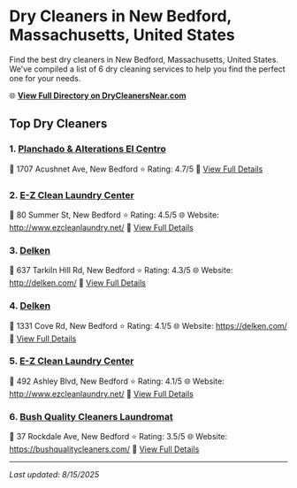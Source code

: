 # Dry Cleaners in New Bedford, Massachusetts, United States

Find the best dry cleaners in New Bedford, Massachusetts, United States. We've compiled a list of 6 dry cleaning services to help you find the perfect one for your needs.

🌐 **[View Full Directory on DryCleanersNear.com](https://drycleanersnear.com/city/US/Massachusetts/New%20Bedford)**

## Top Dry Cleaners

### 1. [Planchado & Alterations El Centro](https://drycleanersnear.com/dryCleaner/688193b7a2f5b6ba07499fa2/planchado-alterations-el-centro)
📍 1707 Acushnet Ave, New Bedford
⭐ Rating: 4.7/5
🔗 [View Full Details](https://drycleanersnear.com/dryCleaner/688193b7a2f5b6ba07499fa2/planchado-alterations-el-centro)

### 2. [E-Z Clean Laundry Center](https://drycleanersnear.com/dryCleaner/688193bfa2f5b6ba0749a096/e-z-clean-laundry-center)
📍 80 Summer St, New Bedford
⭐ Rating: 4.5/5
🌐 Website: http://www.ezcleanlaundry.net/
🔗 [View Full Details](https://drycleanersnear.com/dryCleaner/688193bfa2f5b6ba0749a096/e-z-clean-laundry-center)

### 3. [Delken](https://drycleanersnear.com/dryCleaner/688193b4a2f5b6ba07499f2c/delken)
📍 637 Tarkiln Hill Rd, New Bedford
⭐ Rating: 4.3/5
🌐 Website: http://delken.com/
🔗 [View Full Details](https://drycleanersnear.com/dryCleaner/688193b4a2f5b6ba07499f2c/delken)

### 4. [Delken](https://drycleanersnear.com/dryCleaner/688193b8a2f5b6ba07499fb4/delken)
📍 1331 Cove Rd, New Bedford
⭐ Rating: 4.1/5
🌐 Website: https://delken.com/
🔗 [View Full Details](https://drycleanersnear.com/dryCleaner/688193b8a2f5b6ba07499fb4/delken)

### 5. [E-Z Clean Laundry Center](https://drycleanersnear.com/dryCleaner/6881942aa2f5b6ba0749a3f7/e-z-clean-laundry-center)
📍 492 Ashley Blvd, New Bedford
⭐ Rating: 4.1/5
🌐 Website: http://www.ezcleanlaundry.net/
🔗 [View Full Details](https://drycleanersnear.com/dryCleaner/6881942aa2f5b6ba0749a3f7/e-z-clean-laundry-center)

### 6. [Bush Quality Cleaners Laundromat](https://drycleanersnear.com/dryCleaner/688193baa2f5b6ba07499ff6/bush-quality-cleaners-laundromat)
📍 37 Rockdale Ave, New Bedford
⭐ Rating: 3.5/5
🌐 Website: https://bushqualitycleaners.com/
🔗 [View Full Details](https://drycleanersnear.com/dryCleaner/688193baa2f5b6ba07499ff6/bush-quality-cleaners-laundromat)


---

*Last updated: 8/15/2025*
